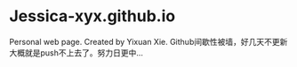 # Jessica-xyx.github.io
Personal web page. Created by Yixuan Xie.
Github间歇性被墙，好几天不更新大概就是push不上去了。努力日更中...
